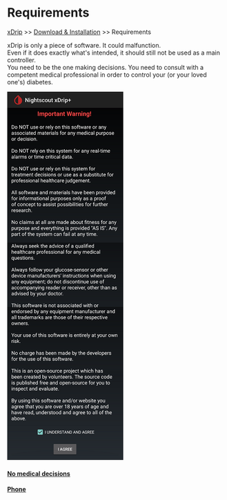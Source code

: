 # Requirements  
[xDrip](../README.md) >> [Download & Installation](./Installation_page.md) >> Requirements  
  
xDrip is only a piece of software.  It could malfunction.  
Even if it does exactly what's intended, it should still not be used as a main controller.  
You need to be the one making decisions. You need to consult with a competent medical professional in order to control your (or your loved one's) diabetes.
  
![](./images/ImpWarn.png)  
  
#### [No medical decisions](./Medical.md)
#### [Phone](./Smartphone-Requirements.md)
  
